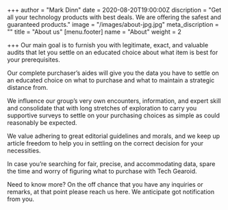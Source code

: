 +++
author = "Mark Dinn"
date = 2020-08-20T19:00:00Z
discription = "Get all your technology products with best deals. We are offering the safest and guaranteed products."
image = "/images/about-jpg.jpg"
meta_discription = ""
title = "About us"
[menu.footer]
name = "About"
weight = 2

+++
Our main goal is to furnish you with legitimate, exact, and valuable audits that let you settle on an educated choice about what item is best for your prerequisites.

Our complete purchaser’s aides will give you the data you have to settle on an educated choice on what to purchase and what to maintain a strategic distance from.

We influence our group’s very own encounters, information, and expert skill and consolidate that with long stretches of exploration to carry you supportive surveys to settle on your purchasing choices as simple as could reasonably be expected.

We value adhering to great editorial guidelines and morals, and we keep up article freedom to help you in settling on the correct decision for your necessities.

In case you’re searching for fair, precise, and accommodating data, spare the time and worry of figuring what to purchase with Tech Gearoid.

Need to know more? On the off chance that you have any inquiries or remarks, at that point please reach us here. We anticipate got notification from you.